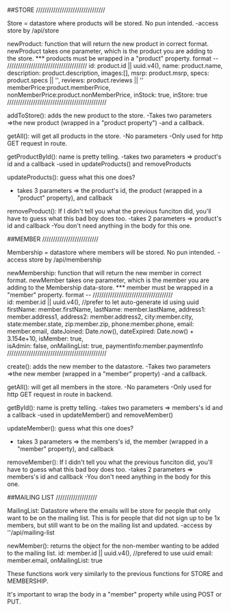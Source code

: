 ##STORE
////////////////////////////////

Store = datastore where products will be stored. No pun intended. 
-access store by /api/store

newProduct: function that will return the new product in correct format.
newProduct takes one parameter, which is the product you are adding to the store.
*** products must be wrapped in a "product" property.
format -- 
/////////////////////////////////////
id: product.id || uuid.v4(),
        name: product.name,
        description: product.description,
        images:[],
        msrp: product.msrp,
        specs: product.specs || '',
        reviews: product.reviews || ''
        memberPrice:product.memberPrice,
        nonMemberPrice:product.nonMemberPrice,
        inStock: true,
        inStore: true
//////////////////////////////////////////////

addToStore(): adds the new product to the store. 
-Takes two parameters =>the new product (wrapped in a "product property") 
-and a callback.

getAll(): will get all products in the store. 
-No parameters
-Only used for http GET request in route.

getProductById(): name is pretty telling. 
-takes two parameters => product's id and a callback
-used in updateProducts() and removeProducts

updateProducts(): guess what this one does? 
- takes 3 parameters => the product's id, the product (wrapped in a "product" property), and callback

removeProduct(): If I didn't tell you what the previous funciton did, you'll have to guess what this bad boy does too. 
-takes 2 parameters => product's id and callback
-You don't need anything in the body for this one. 




##MEMBER
//////////////////////////


Membership = datastore where members will be stored. No pun intended. 
-access store by /api/membership

newMembership: function that will return the new member in correct format.
newMember takes one parameter, which is the member you are adding to the Membership data-store.
*** member must be wrapped in a "member" property.
format -- 
/////////////////////////////////////   
        id: member.id || uuid.v4(), //prefer to let auto-generate id using uuid 
        firstName: member.firstName,
        lastName: member.lastName,
        address1: member.address1,
        address2: member.address2, 
        city:member.city,
        state:member.state,
        zip:member.zip,
        phone:member.phone, 
        email: member.email,
        dateJoined: Date.now(), 
        dateExpired: Date.now() + 3.154e+10,
        isMember: true,  
        isAdmin: false,
        onMailingList: true,
        paymentInfo:member.paymentInfo
//////////////////////////////////////////////

create(): adds the new member to the datastore. 
-Takes two parameters =>the new member (wrapped in a "member" property) 
-and a callback.

getAll(): will get all members in the store. 
-No parameters
-Only used for http GET request in route in backend.

getById(): name is pretty telling. 
-takes two parameters => members's id and a callback
-used in updateMember() and removeMember()

updateMember(): guess what this one does? 
- takes 3 parameters => the members's id, the member (wrapped in a "member" property), and callback

removeMember(): If I didn't tell you what the previous funciton did, you'll have to guess what this bad boy does too. 
-takes 2 parameters => members's id and callback
-You don't need anything in the body for this one. 




##MAILING LIST
///////////////////

MailingList: Datastore where the emails will be store for people
that only want to be on the mailing list. This is for people that did not
sign up to be 1x members, but still want to be on the mailing list 
and updated. 
-access by ''/api/mailing-list

newMember(): returns the object for the non-member wanting to be added to the mailing list. 
        id: member.id || uuid.v4(),  //prefered to use uuid
        email: member.email,
        onMailingList: true  

These functions work very similarly to the previous functions 
for STORE and MEMBERSHIP. 

It's important to wrap the body in a "member" property while using POST or PUT. 
